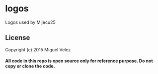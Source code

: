 # logos

Logos used by Mijecu25

## License

Copyright (c) 2015 Miguel Velez

#### All code in this repo is open source only for reference purpose. **Do not copy or clone the code.**
